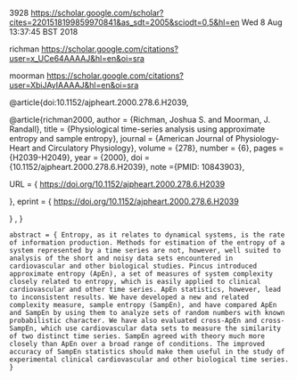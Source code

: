 3928
https://scholar.google.com/scholar?cites=2201518199859970841&as_sdt=2005&sciodt=0,5&hl=en
Wed  8 Aug 13:37:45 BST 2018


richman
https://scholar.google.com/citations?user=x_UCe64AAAAJ&hl=en&oi=sra


moorman
https://scholar.google.com/citations?user=XbiJAyIAAAAJ&hl=en&oi=sra


@article{doi:10.1152/ajpheart.2000.278.6.H2039,


@article{richman2000,
author = {Richman, Joshua S. and Moorman, J. Randall},
title = {Physiological time-series analysis  using approximate entropy and sample entropy},
journal = {American Journal of Physiology-Heart and Circulatory Physiology},
volume = {278},
number = {6},
pages = {H2039-H2049},
year = {2000},
doi = {10.1152/ajpheart.2000.278.6.H2039},
    note ={PMID: 10843903},

URL = { 
        https://doi.org/10.1152/ajpheart.2000.278.6.H2039
    
},
eprint = { 
        https://doi.org/10.1152/ajpheart.2000.278.6.H2039
    
}
,
}


    abstract = { Entropy, as it relates to dynamical systems, is the rate of information production. Methods for estimation of the entropy of a system represented by a time series are not, however, well suited to analysis of the short and noisy data sets encountered in cardiovascular and other biological studies. Pincus introduced approximate entropy (ApEn), a set of measures of system complexity closely related to entropy, which is easily applied to clinical cardiovascular and other time series. ApEn statistics, however, lead to inconsistent results. We have developed a new and related complexity measure, sample entropy (SampEn), and have compared ApEn and SampEn by using them to analyze sets of random numbers with known probabilistic character. We have also evaluated cross-ApEn and cross-SampEn, which use cardiovascular data sets to measure the similarity of two distinct time series. SampEn agreed with theory much more closely than ApEn over a broad range of conditions. The improved accuracy of SampEn statistics should make them useful in the study of experimental clinical cardiovascular and other biological time series. }
